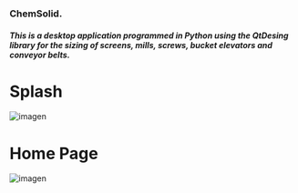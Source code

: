 <h3> ChemSolid.</h3> 
<h5>This is a desktop application programmed in Python using the QtDesing library for the sizing of screens, mills, screws, bucket elevators and conveyor belts.</h5>

# Splash 
![imagen](https://github.com/ronaldborja/chemsolid-app/assets/75533154/44f64239-fcb6-4f97-8abc-fab33fc1c8ec)

# Home Page
![imagen](https://github.com/ronaldborja/chemsolid-app/assets/75533154/90ba2608-c122-4d97-bb1a-c3e33cf97a43)
